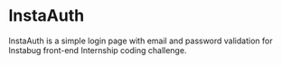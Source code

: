 # InstaAuth
InstaAuth is a simple login page with email and password validation for Instabug front-end Internship coding challenge.
